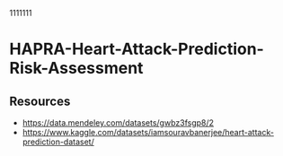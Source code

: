 1111111
# HAPRA-Heart-Attack-Prediction-Risk-Assessment
## Resources
* https://data.mendeley.com/datasets/gwbz3fsgp8/2
* https://www.kaggle.com/datasets/iamsouravbanerjee/heart-attack-prediction-dataset/

